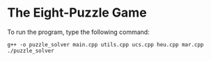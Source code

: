 # The Eight-Puzzle Game

To run the program, type the following command:

```
g++ -o puzzle_solver main.cpp utils.cpp ucs.cpp heu.cpp mar.cpp
./puzzle_solver
```